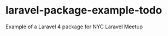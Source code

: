 laravel-package-example-todo
============================

Example of a Laravel 4 package for NYC Laravel Meetup
